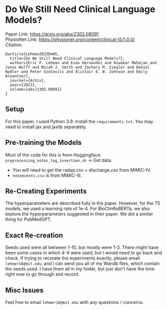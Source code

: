 # Do We Still Need Clinical Language Models?
Paper Link: https://arxiv.org/abs/2302.08091 <br>
PhysioNet Link: https://physionet.org/content/clinical-t5/1.0.0/ <br>
Citation: 
```
@article{Lehman2023DoWS,
  title={Do We Still Need Clinical Language Models?},
  author={Eric P. Lehman and Evan Hernandez and Diwakar Mahajan and Jonas Wulff and Micah J. Smith and Zachary M. Ziegler and Daniel Nadler and Peter Szolovits and Alistair E. W. Johnson and Emily Alsentzer},
  journal={ArXiv},
  year={2023},
  volume={abs/2302.08091}
}
```

## Setup
For this paper, I used Python 3.9. Install the `requirements.txt`. You may need to install jax and jaxlib separately.

## Pre-training the Models
Most of the code for this is from Huggingface.
`preprocessing_notes_tag_insertion.sh` -> Get data. 
- You will need to get the radqa.csv + discharge.csv from MIMIC-IV. 
- `noteevents.csv` is from MIMIC-III.

## Re-Creating Experiments
The hyperparameters are described fully in the paper. However, for the T5 models, we used a learning rate of 1e-4. For BioClinRoBERTa, we also explore the hyperparameters suggested in their paper. We did a similar thing for PubMedGPT.

## Exact Re-creation
Seeds used were all between 1-10, but mostly were 1-3. There might have been some cases in which 4-9 were used, but I would need to go back and check. If trying to recreate the experiments exactly, please email `lehmer16@mit.edu`, and I can send you all of my Wandb files, which contain the seeds used. I have them all in my folder, but just don't have the time right now to go through and record.

## Misc Issues
Feel free to email `lehmer16@mit.edu` with any questions / concerns.
